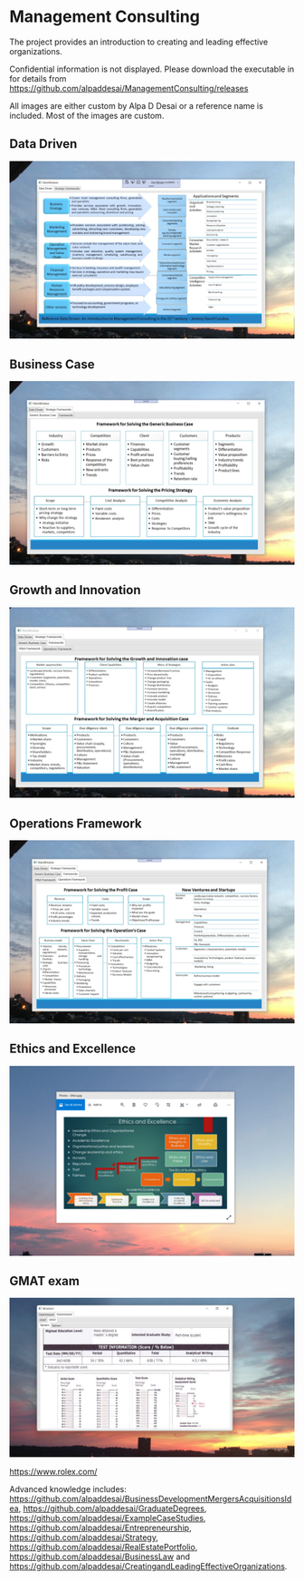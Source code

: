 # Management Consulting

The project provides an introduction to creating and leading effective organizations. 

Confidential information is not displayed. Please download the executable in  for details from https://github.com/alpaddesai/ManagementConsulting/releases

All images are either custom by Alpa D Desai or a reference name is included. Most of the images are custom.

## Data Driven
![image](DataDriven.png)

## Business Case
![image](BusinessCase.png)

## Growth and Innovation
![image](GrowthInnovationCase.png)

## Operations Framework
![image](OperationsFramework.png)

## Ethics and Excellence
![image](EthicsandExcellence.png)

## GMAT exam
![image](GMATImage5.jpg)


https://www.rolex.com/

Advanced knowledge includes: https://github.com/alpaddesai/BusinessDevelopmentMergersAcquisitionsIdea, https://github.com/alpaddesai/GraduateDegrees, https://github.com/alpaddesai/ExampleCaseStudies,  https://github.com/alpaddesai/Entrepreneurship, https://github.com/alpaddesai/Strategy, https://github.com/alpaddesai/RealEstatePortfolio, https://github.com/alpaddesai/BusinessLaw and https://github.com/alpaddesai/CreatingandLeadingEffectiveOrganizations. 
